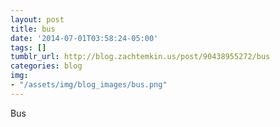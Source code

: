 ```yaml
---
layout: post
title: bus
date: '2014-07-01T03:58:24-05:00'
tags: []
tumblr_url: http://blog.zachtemkin.us/post/90438955272/bus
categories: blog
img:
- "/assets/img/blog_images/bus.png" 
---
```

Bus
